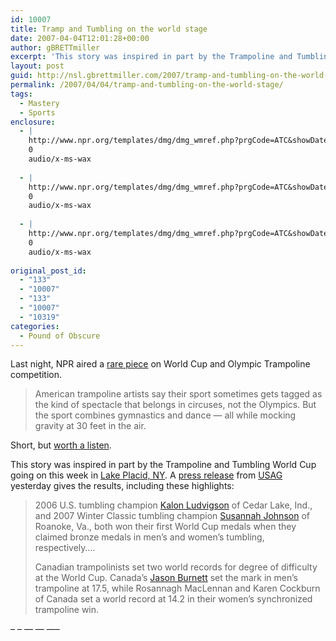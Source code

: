 ```yaml
---
id: 10007
title: Tramp and Tumbling on the world stage
date: 2007-04-04T12:01:28+00:00
author: gBRETTmiller
excerpt: 'This story was inspired in part by the Trampoline and Tumbling World Cup going on this week in Lake Placid, NY. A press release from USAG yesterday gives the results, including these highlights:'
layout: post
guid: http://nsl.gbrettmiller.com/2007/tramp-and-tumbling-on-the-world-stage
permalink: /2007/04/04/tramp-and-tumbling-on-the-world-stage/
tags:
  - Mastery
  - Sports
enclosure:
  - |
    http://www.npr.org/templates/dmg/dmg_wmref.php?prgCode=ATC&showDate=03-Apr-2007&segNum=8&mediaPref=WM&sauid=U419548131143466624515&getUnderwriting=1
    0
    audio/x-ms-wax
    
  - |
    http://www.npr.org/templates/dmg/dmg_wmref.php?prgCode=ATC&showDate=03-Apr-2007&segNum=8&mediaPref=WM&sauid=U419548131143466624515&getUnderwriting=1
    0
    audio/x-ms-wax
    
  - |
    http://www.npr.org/templates/dmg/dmg_wmref.php?prgCode=ATC&showDate=03-Apr-2007&segNum=8&mediaPref=WM&sauid=U419548131143466624515&getUnderwriting=1
    0
    audio/x-ms-wax
    
original_post_id:
  - "133"
  - "10007"
  - "133"
  - "10007"
  - "10319"
categories:
  - Pound of Obscure
---
```

Last night, NPR aired a [rare piece](http://www.npr.org/templates/story/story.php?storyId=9323358 "NPR:  Soaring Competition: Trampoline World Cup") on World Cup and Olympic Trampoline competition.

<blockquote cite="http://www.npr.org/templates/story/story.php?storyId=9323358" title="NPR All Things Considered:  Soaring Competition:  Trampoline World Cup">
  <p>
    American trampoline artists say their sport sometimes gets tagged as the kind of spectacle that belongs in circuses, not the Olympics. But the sport combines gymnastics and dance — all while mocking gravity at 30 feet in the air.
  </p>
</blockquote>

Short, but [worth a listen](http://www.npr.org/templates/dmg/dmg_wmref.php?prgCode=ATC&showDate=03-Apr-2007&segNum=8&mediaPref=WM&sauid=U419548131143466624515&getUnderwriting=1 "Listen to Soaring Competition: Trampoline World Cup").

This story was inspired in part by the Trampoline and Tumbling World Cup going on this week in [Lake Placid, NY](http://mli.typepad.com/the_cottage_chat/2007/03/another_world_c.html "The Cottage Chat:  Lake Placid's Blog:  Another World Cup Competition in Lake Placid"). A [press release](http://www.usa-gymnastics.org/news/2007/apr02-07tt-worldcupfinals.html "News: Ludvigson and Johnson win bronze medals at Trampoline and Tumbling World Cup") from [USAG](http://www.usa-gymnastics.org "USA Gymnastics home page") yesterday gives the results, including these highlights:

<blockquote cite="http://www.usa-gymnastics.org/news/2007/apr02-07tt-worldcupfinals.html" title="News: Ludvigson and Johnson win bronze medals at Trampoline and Tumbling World Cup">
  <p>
    2006 U.S. tumbling champion <a title="USAG Bio:  Kalon Ludvigson" href="http://www.usa-gymnastics.org/athletes/newbio/athletebios.php?id=368791">Kalon Ludvigson</a> of Cedar Lake, Ind., and 2007 Winter Classic tumbling champion <a title="USAG Bio:  Susannah Johnson" href="http://www.usa-gymnastics.org/athletes/newbio/athletebios.php?id=319585">Susannah Johnson</a> of Roanoke, Va., both won their first World Cup medals when they claimed bronze medals in men’s and women’s tumbling, respectively&#8230;.
  </p>
  
  <p>
    Canadian trampolinists set two world records for degree of difficulty at the World Cup. Canada’s <a title="YouTube:  Jason Burnett" href="http://www.youtube.com/results?search_query=jason+burnett&search=Search">Jason Burnett</a> set the mark in men’s trampoline at 17.5, while Rosannagh MacLennan and Karen Cockburn of Canada set a world record at 14.2 in their women’s synchronized trampoline win.
  </p>
</blockquote>

&#8211; &#8211; &#8212; &#8212; &#8212;&#8211;